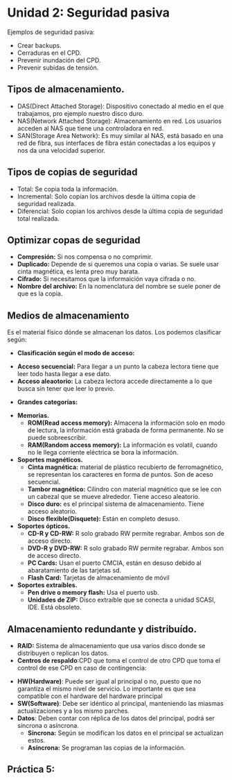 Unidad 2: Seguridad pasiva
==========================

Ejemplos de seguridad pasiva:
 
 * Crear backups.
 * Cerraduras en el CPD.
 * Prevenir inundación del CPD.
 * Prevenir subidas de tensión.
 
Tipos de almacenamiento.
-----------------------

 * DAS(Direct Attached Storage): Dispositivo conectado al medio en el que trabajamos, pro ejemplo nuestro disco duro.
 * NAS(Network Attached Storage): Almacenamiento en red. Los usuarios acceden al NAS que tiene una controladora en red.
 * SAN(Storage Area Network): Es muy similar al NAS, está basado en una red de fibra, sus interfaces de fibra están conectadas a los equipos y nos da una velocidad superior.

Tipos de copias de seguridad
--------------------------

 * Total: Se copia toda la información.
 * Incremental: Solo copian los archivos desde la última copia de seguridad realizada.
 * Diferencial: Solo copian los archivos desde la última copia de seguridad total realizada.

Optimizar copas de seguridad
--------------------------

 * **Compresión:** Si nos compensa o no comprimir.
 * **Duplicado:** Depende de si queremos una copia o varias. Se suele usar cinta magnética, es lenta preo muy barata.
 * **Cifrado:** Si necesitamos que la informaición vaya cifrada o no.
 * **Nombre del archivo:** En la nomenclatura del nombre se suele poner de que es la copia.

Medios de almacenamiento
------------------------

Es el material físico dónde se almacenan los datos. Los podemos clasificar según:
 
 * **Clasificación según el modo de acceso:**
  - **Acceso secuencial:** Para llegar a un punto la cabeza lectora tiene que leer todo hasta llegar a ese dato.
  - **Acceso aleaotorio:** La cabeza lectora accede directamente a lo que busca sin tener que leer lo previo.
 * **Grandes categorías:**
  - **Memorias.**
    - **ROM(Read access memory):** Almacena la información solo en modo de lectura, la información está grabada de forma permanente. No se puede sobreescribir.
    - **RAM(Random access memory):** La información es volatil, cuando no le llega corriente eléctrica se bora la información.
  - **Soportes magnéticos.**
    - **Cinta magnética:** material de plástico recubierto de ferromagnético, se representan los caracteres en forma de puntos. Son de aceso secuencial.
    - **Tambor magnético:** Cilindro con material magnético que se lee con un cabezal que se mueve alrededor. Tiene acceso aleatorio.
    - **Disco duro:** es el principal sistema de almacenamiento. Tiene acceso aleatorio.
    - **Disco flexible(Disquete):** Están en completo desuso.
  - **Soportes ópticos.**
    - **CD-R y CD-RW:** R solo grabado RW permite regrabar. Ambos son de acceso directo.
    - **DVD-R y DVD-RW:** R solo grabado RW permite regrabar. Ambos son de acceso directo.
    - **PC Cards:** Usan el puerto CMCIA, están en desuso debido al abaratamiento de las tarjetas sd.
    - **Flash Card:** Tarjetas de almacenamiento de móvil
  - **Soportes extraíbles.**
    - **Pen drive o memory flash:** Usa el puerto usb.
    - **Unidades de ZIP:** Disco extraíble que se conecta a unidad SCASI, IDE. Está obsoleto.
    
Almacenamiento redundante y distribuído.
----------------------------------------

 * **RAID:** Sistema de almacenamiento que usa varios disco donde se distribuyen o replican los datos.
 * **Centros de respaldo**:CPD que toma el control de otro CPD que toma el control de ese CPD en caso de contingencia:
  - **HW(Hardware)**: Puede ser igual al principal o no, puesto que no garantiza el mismo nivel de servicio. Lo importante es que sea compatible con el hardware del hardware principal
  - **SW(Software)**: Debe ser idéntico al principal, manteniendo las miasmas actualizaciones y a los mismo parches.
  - **Datos**: Deben contar con réplica de los datos del principal, podrá ser síncrona o asíncrona.
    - **Síncrona:** Según se modifican los datos en el principal se actualizan estos.
    - **Asíncrona:** Se programan las copias de la información.
  
Práctica 5:
-----------